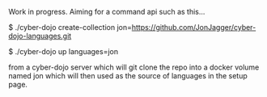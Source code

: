 Work in progress.
Aiming for a command api such as this...

$ ./cyber-dojo create-collection jon=https://github.com/JonJagger/cyber-dojo-languages.git

$ ./cyber-dojo up languages=jon
 
from a cyber-dojo server which will git clone the repo into a docker volume
named jon which will then used as the source of languages in the setup page.
